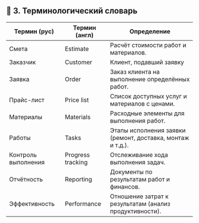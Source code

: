 ﻿## 📄 3. Терминологический словарь

| Термин (рус)              | Термин (англ)              | Определение                                                 |
|--------------------------|----------------------------|-------------------------------------------------------------|
| Смета                    | Estimate                   | Расчёт стоимости работ и материалов.     
| Заказчик | Customer | Клиент, подавший заявку |
| Заявка                   | Order            | Заказ клиента на выполнение определённых работ.             |
| Прайс-лист               | Price list                 | Список доступных услуг и материалов с ценами.               |
| Материалы                | Materials                  | Расходные элементы для выполнения работ.                    |
| Работы                   | Tasks              | Этапы исполнения заявки (ремонт, доставка, монтаж и т.д.).  |
| Контроль выполнения      | Progress tracking          | Отслеживание хода выполнения задач.                         |
| Отчётность               | Reporting                  | Документы по результатам работ и финансов.                  |
| Эффективность            | Performance    | Отношение затрат к результатам (анализ продуктивности).     |
